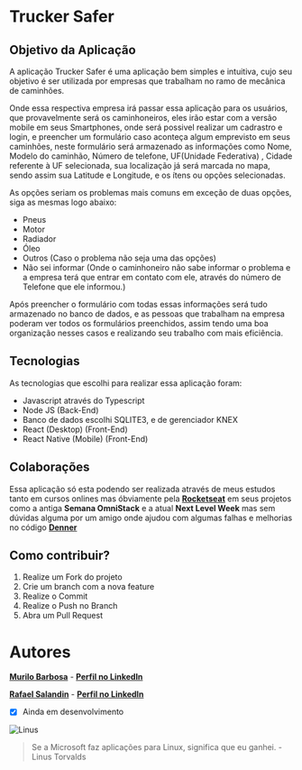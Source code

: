 # Trucker Safer


## Objetivo da Aplicação


A aplicação Trucker Safer é uma aplicação bem simples e intuitiva, cujo seu objetivo é ser 
utilizada por empresas que trabalham no ramo de mecânica de caminhões.


Onde essa respectiva empresa irá passar essa aplicação para os usuários, que 
provavelmente será os caminhoneiros, eles irão estar com a versão mobile em seus Smartphones, onde será possivel 
realizar um cadrastro e login, e preencher um formulário caso aconteça algum emprevisto em seus caminhões, neste 
formulário será armazenado as informações como Nome, Modelo do caminhão, Número de telefone, UF(Unidade Federativa)
, Cidade referente à UF selecionada, sua localização já será marcada no mapa, sendo assim sua Latitude e 
Longitude, e os ítens ou opções selecionadas.


As opções seriam os problemas mais comuns em exceção de duas opções, siga as mesmas logo abaixo:


* Pneus
* Motor
* Radiador
* Óleo
* Outros (Caso o problema não seja uma das opções)
* Não sei informar (Onde o caminhoneiro não sabe informar o problema e a empresa terá que entrar em contato com ele, através do número de Telefone que ele informou.)


Após preencher o formulário com todas essas informações será tudo armazenado no banco de dados, e as pessoas que 
trabalham na empresa poderam ver todos os formulários preenchidos, assim tendo uma boa organização nesses casos 
e realizando seu trabalho com mais eficiência.


## Tecnologias


As tecnologias que escolhi para realizar essa aplicação foram:

* Javascript através do Typescript
* Node JS (Back-End)
* Banco de dados escolhi SQLITE3, e de gerenciador KNEX
* React (Desktop) (Front-End)
* React Native (Mobile) (Front-End)


## Colaborações


Essa aplicação só esta podendo ser realizada através de meus estudos tanto em cursos onlines mas óbviamente
pela [**Rocketseat**](https://github.com/Rocketseat) em seus projetos como a antiga **Semana OmniStack** e a atual 
**Next Level Week** mas sem dúvidas alguma por um amigo onde ajudou com algumas falhas e melhorias no código [**Denner**](https://github.com/dennervidal)


## Como contribuir?


1. Realize um Fork do projeto
2. Crie um branch com a nova feature
3. Realize o Commit
4. Realize o Push no Branch
5. Abra um Pull Request

# Autores

[**Murilo Barbosa**](https://github.com/murilobarbosa2002) - [**Perfil no LinkedIn**](https://www.linkedin.com/in/murilo-barbosa-81a879182)


[**Rafael Salandin**](https://github.com/SaLandini) - [**Perfil no LinkedIn**](https://www.linkedin.com/in/rafael-salandin-moraes-942b81173/)

- [x] Ainda em desenvolvimento


![Linus](https://media.giphy.com/media/xndHaRIcvge5y/source.gif)
> Se a Microsoft faz aplicações para Linux, significa que eu ganhei. -Linus Torvalds
